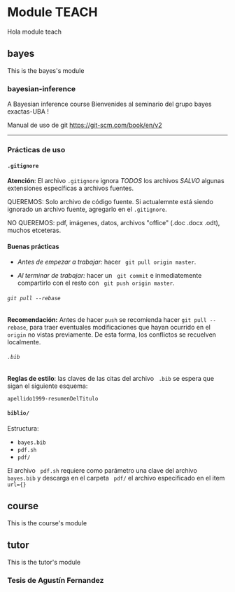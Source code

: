 # Module TEACH

Hola module teach

## bayes

This is the bayes's module

### bayesian-inference
A Bayesian inference course
Bienvenides al seminario del grupo bayes exactas-UBA !

Manual de uso de git https://git-scm.com/book/en/v2

-- -- -- -- -- -- -- -- -- -- -- -- -- -- -- -- -- -- -- --

### Prácticas de uso

#### ```.gitignore```

**Atención**: El archivo ```.gitignore``` ignora *TODOS* los archivos *SALVO* algunas extensiones específicas a archivos fuentes. 

QUEREMOS: Solo archivo de código fuente. Si actualemnte está siendo ignorado un archivo fuente, agregarlo en el ```.gitignore```.

NO QUEREMOS: pdf, imágenes, datos, archivos "office" (.doc .docx .odt), muchos etceteras.

#### Buenas prácticas

- *Antes de empezar a trabajar:* hacer ``` git pull origin master```. 

- *Al terminar de trabajar:* hacer un ``` git commit``` e inmediatemente compartirlo con el resto con ``` git push origin master```. 

###### ```git pull --rebase```

**Recomendación:** Antes de hacer ``` push ``` se recomienda hacer ```git pull --rebase```, para traer eventuales modificaciones que hayan ocurrido en el ```origin``` no vistas previamente.
De esta forma, los conflictos se recuelven localmente.

###### ```.bib```

**Reglas de estilo**: las claves de las citas del archivo ``` .bib``` se espera que sigan el siguiente esquema: 

`
    apellido1999-resumenDelTitulo
`

#### ```biblio/```

Estructura:

- ```bayes.bib```
- ```pdf.sh```
- ```pdf/```

El archivo ``` pdf.sh``` requiere como parámetro una clave del archivo ``` bayes.bib``` y descarga en el carpeta ``` pdf/``` el archivo especificado en el item ``` url={}```



## course

This is the course's module

## tutor

This is the tutor's module

### Tesis de Agustín Fernandez
